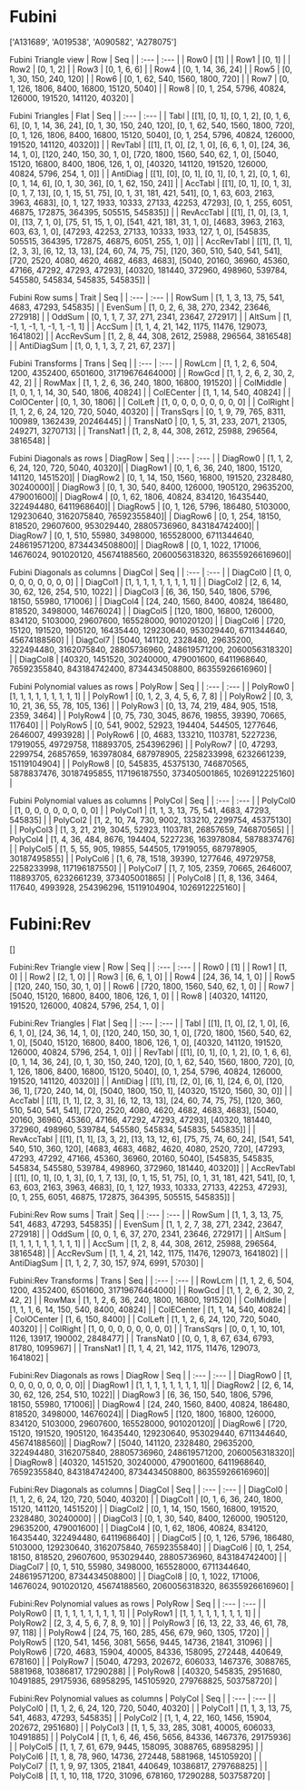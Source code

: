 # Fubini
['A131689', 'A019538', 'A090582', 'A278075']

Fubini Triangle view
|  Row   |  Seq   |
| :---   |  :---  |
| Row0 | [1] |
| Row1 | [0, 1] |
| Row2 | [0, 1, 2] |
| Row3 | [0, 1, 6, 6] |
| Row4 | [0, 1, 14, 36, 24] |
| Row5 | [0, 1, 30, 150, 240, 120] |
| Row6 | [0, 1, 62, 540, 1560, 1800, 720] |
| Row7 | [0, 1, 126, 1806, 8400, 16800, 15120, 5040] |
| Row8 | [0, 1, 254, 5796, 40824, 126000, 191520, 141120, 40320] |

Fubini Triangles
| Flat       |  Seq  |
| :---       | :---  |
| Tabl       | [[1], [0, 1], [0, 1, 2], [0, 1, 6, 6], [0, 1, 14, 36, 24], [0, 1, 30, 150, 240, 120], [0, 1, 62, 540, 1560, 1800, 720], [0, 1, 126, 1806, 8400, 16800, 15120, 5040], [0, 1, 254, 5796, 40824, 126000, 191520, 141120, 40320]] |
| RevTabl    | [[1], [1, 0], [2, 1, 0], [6, 6, 1, 0], [24, 36, 14, 1, 0], [120, 240, 150, 30, 1, 0], [720, 1800, 1560, 540, 62, 1, 0], [5040, 15120, 16800, 8400, 1806, 126, 1, 0], [40320, 141120, 191520, 126000, 40824, 5796, 254, 1, 0]] |
| AntiDiag   | [[1], [0], [0, 1], [0, 1], [0, 1, 2], [0, 1, 6], [0, 1, 14, 6], [0, 1, 30, 36], [0, 1, 62, 150, 24]] |
| AccTabl    | [[1], [0, 1], [0, 1, 3], [0, 1, 7, 13], [0, 1, 15, 51, 75], [0, 1, 31, 181, 421, 541], [0, 1, 63, 603, 2163, 3963, 4683], [0, 1, 127, 1933, 10333, 27133, 42253, 47293], [0, 1, 255, 6051, 46875, 172875, 364395, 505515, 545835]] |
| RevAccTabl | [[1], [1, 0], [3, 1, 0], [13, 7, 1, 0], [75, 51, 15, 1, 0], [541, 421, 181, 31, 1, 0], [4683, 3963, 2163, 603, 63, 1, 0], [47293, 42253, 27133, 10333, 1933, 127, 1, 0], [545835, 505515, 364395, 172875, 46875, 6051, 255, 1, 0]] |
| AccRevTabl | [[1], [1, 1], [2, 3, 3], [6, 12, 13, 13], [24, 60, 74, 75, 75], [120, 360, 510, 540, 541, 541], [720, 2520, 4080, 4620, 4682, 4683, 4683], [5040, 20160, 36960, 45360, 47166, 47292, 47293, 47293], [40320, 181440, 372960, 498960, 539784, 545580, 545834, 545835, 545835]] |

Fubini Row sums
| Trait        |   Seq  |
| :---         |  :---  |
| RowSum       | [1, 1, 3, 13, 75, 541, 4683, 47293, 545835] |
| EvenSum      | [1, 0, 2, 6, 38, 270, 2342, 23646, 272918] |
| OddSum       | [0, 1, 1, 7, 37, 271, 2341, 23647, 272917] |
| AltSum       | [1, -1, 1, -1, 1, -1, 1, -1, 1] |
| AccSum       | [1, 1, 4, 21, 142, 1175, 11476, 129073, 1641802] |
| AccRevSum    | [1, 2, 8, 44, 308, 2612, 25988, 296564, 3816548] |
| AntiDiagSum  | [1, 0, 1, 1, 3, 7, 21, 67, 237] |

Fubini Transforms
| Trans      |   Seq  |
| :---       |  :---  |
| RowLcm     | [1, 1, 2, 6, 504, 1200, 4352400, 6501600, 31719676464000] |
| RowGcd     | [1, 1, 2, 6, 2, 30, 2, 42, 2] |
| RowMax     | [1, 1, 2, 6, 36, 240, 1800, 16800, 191520] |
| ColMiddle  | [1, 0, 1, 1, 14, 30, 540, 1806, 40824] |
| ColECenter | [1, 1, 14, 540, 40824] |
| ColOCenter | [0, 1, 30, 1806] |
| ColLeft    | [1, 0, 0, 0, 0, 0, 0, 0, 0] |
| ColRight   | [1, 1, 2, 6, 24, 120, 720, 5040, 40320] |
| TransSqrs  | [0, 1, 9, 79, 765, 8311, 100989, 1362439, 20246445] |
| TransNat0  | [0, 1, 5, 31, 233, 2071, 21305, 249271, 3270713] |
| TransNat1  | [1, 2, 8, 44, 308, 2612, 25988, 296564, 3816548] |

Fubini Diagonals as rows
| DiagRow  |   Seq  |
| :---     |  :---  |
| DiagRow0 | [1, 1, 2, 6, 24, 120, 720, 5040, 40320]|
| DiagRow1 | [0, 1, 6, 36, 240, 1800, 15120, 141120, 1451520]|
| DiagRow2 | [0, 1, 14, 150, 1560, 16800, 191520, 2328480, 30240000]|
| DiagRow3 | [0, 1, 30, 540, 8400, 126000, 1905120, 29635200, 479001600]|
| DiagRow4 | [0, 1, 62, 1806, 40824, 834120, 16435440, 322494480, 6411968640]|
| DiagRow5 | [0, 1, 126, 5796, 186480, 5103000, 129230640, 3162075840, 76592355840]|
| DiagRow6 | [0, 1, 254, 18150, 818520, 29607600, 953029440, 28805736960, 843184742400]|
| DiagRow7 | [0, 1, 510, 55980, 3498000, 165528000, 6711344640, 248619571200, 8734434508800]|
| DiagRow8 | [0, 1, 1022, 171006, 14676024, 901020120, 45674188560, 2060056318320, 86355926616960]|

Fubini Diagonals as columns
| DiagCol  |   Seq  |
| :---     |  :---  |
| DiagCol0 | [1, 0, 0, 0, 0, 0, 0, 0, 0] |
| DiagCol1 | [1, 1, 1, 1, 1, 1, 1, 1, 1] |
| DiagCol2 | [2, 6, 14, 30, 62, 126, 254, 510, 1022] |
| DiagCol3 | [6, 36, 150, 540, 1806, 5796, 18150, 55980, 171006] |
| DiagCol4 | [24, 240, 1560, 8400, 40824, 186480, 818520, 3498000, 14676024] |
| DiagCol5 | [120, 1800, 16800, 126000, 834120, 5103000, 29607600, 165528000, 901020120] |
| DiagCol6 | [720, 15120, 191520, 1905120, 16435440, 129230640, 953029440, 6711344640, 45674188560] |
| DiagCol7 | [5040, 141120, 2328480, 29635200, 322494480, 3162075840, 28805736960, 248619571200, 2060056318320] |
| DiagCol8 | [40320, 1451520, 30240000, 479001600, 6411968640, 76592355840, 843184742400, 8734434508800, 86355926616960] |

Fubini Polynomial values as rows
| PolyRow  |   Seq  |
| :---     |  :---  |
| PolyRow0 | [1, 1, 1, 1, 1, 1, 1, 1, 1] |
| PolyRow1 | [0, 1, 2, 3, 4, 5, 6, 7, 8] |
| PolyRow2 | [0, 3, 10, 21, 36, 55, 78, 105, 136] |
| PolyRow3 | [0, 13, 74, 219, 484, 905, 1518, 2359, 3464] |
| PolyRow4 | [0, 75, 730, 3045, 8676, 19855, 39390, 70665, 117640] |
| PolyRow5 | [0, 541, 9002, 52923, 194404, 544505, 1277646, 2646007, 4993928] |
| PolyRow6 | [0, 4683, 133210, 1103781, 5227236, 17919055, 49729758, 118893705, 254396296] |
| PolyRow7 | [0, 47293, 2299754, 26857659, 163978084, 687978905, 2258233998, 6232661239, 15119104904] |
| PolyRow8 | [0, 545835, 45375130, 746870565, 5878837476, 30187495855, 117196187550, 373405001865, 1026912225160] |

Fubini Polynomial values as columns
| PolyCol  |   Seq  |
| :---     |  :---  |
| PolyCol0 | [1, 0, 0, 0, 0, 0, 0, 0, 0] |
| PolyCol1 | [1, 1, 3, 13, 75, 541, 4683, 47293, 545835] |
| PolyCol2 | [1, 2, 10, 74, 730, 9002, 133210, 2299754, 45375130] |
| PolyCol3 | [1, 3, 21, 219, 3045, 52923, 1103781, 26857659, 746870565] |
| PolyCol4 | [1, 4, 36, 484, 8676, 194404, 5227236, 163978084, 5878837476] |
| PolyCol5 | [1, 5, 55, 905, 19855, 544505, 17919055, 687978905, 30187495855] |
| PolyCol6 | [1, 6, 78, 1518, 39390, 1277646, 49729758, 2258233998, 117196187550] |
| PolyCol7 | [1, 7, 105, 2359, 70665, 2646007, 118893705, 6232661239, 373405001865] |
| PolyCol8 | [1, 8, 136, 3464, 117640, 4993928, 254396296, 15119104904, 1026912225160] |

# Fubini:Rev
[]

Fubini:Rev Triangle view
|  Row   |  Seq   |
| :---   |  :---  |
| Row0 | [1] |
| Row1 | [1, 0] |
| Row2 | [2, 1, 0] |
| Row3 | [6, 6, 1, 0] |
| Row4 | [24, 36, 14, 1, 0] |
| Row5 | [120, 240, 150, 30, 1, 0] |
| Row6 | [720, 1800, 1560, 540, 62, 1, 0] |
| Row7 | [5040, 15120, 16800, 8400, 1806, 126, 1, 0] |
| Row8 | [40320, 141120, 191520, 126000, 40824, 5796, 254, 1, 0] |

Fubini:Rev Triangles
| Flat       |  Seq  |
| :---       | :---  |
| Tabl       | [[1], [1, 0], [2, 1, 0], [6, 6, 1, 0], [24, 36, 14, 1, 0], [120, 240, 150, 30, 1, 0], [720, 1800, 1560, 540, 62, 1, 0], [5040, 15120, 16800, 8400, 1806, 126, 1, 0], [40320, 141120, 191520, 126000, 40824, 5796, 254, 1, 0]] |
| RevTabl    | [[1], [0, 1], [0, 1, 2], [0, 1, 6, 6], [0, 1, 14, 36, 24], [0, 1, 30, 150, 240, 120], [0, 1, 62, 540, 1560, 1800, 720], [0, 1, 126, 1806, 8400, 16800, 15120, 5040], [0, 1, 254, 5796, 40824, 126000, 191520, 141120, 40320]] |
| AntiDiag   | [[1], [1], [2, 0], [6, 1], [24, 6, 0], [120, 36, 1], [720, 240, 14, 0], [5040, 1800, 150, 1], [40320, 15120, 1560, 30, 0]] |
| AccTabl    | [[1], [1, 1], [2, 3, 3], [6, 12, 13, 13], [24, 60, 74, 75, 75], [120, 360, 510, 540, 541, 541], [720, 2520, 4080, 4620, 4682, 4683, 4683], [5040, 20160, 36960, 45360, 47166, 47292, 47293, 47293], [40320, 181440, 372960, 498960, 539784, 545580, 545834, 545835, 545835]] |
| RevAccTabl | [[1], [1, 1], [3, 3, 2], [13, 13, 12, 6], [75, 75, 74, 60, 24], [541, 541, 540, 510, 360, 120], [4683, 4683, 4682, 4620, 4080, 2520, 720], [47293, 47293, 47292, 47166, 45360, 36960, 20160, 5040], [545835, 545835, 545834, 545580, 539784, 498960, 372960, 181440, 40320]] |
| AccRevTabl | [[1], [0, 1], [0, 1, 3], [0, 1, 7, 13], [0, 1, 15, 51, 75], [0, 1, 31, 181, 421, 541], [0, 1, 63, 603, 2163, 3963, 4683], [0, 1, 127, 1933, 10333, 27133, 42253, 47293], [0, 1, 255, 6051, 46875, 172875, 364395, 505515, 545835]] |

Fubini:Rev Row sums
| Trait        |   Seq  |
| :---         |  :---  |
| RowSum       | [1, 1, 3, 13, 75, 541, 4683, 47293, 545835] |
| EvenSum      | [1, 1, 2, 7, 38, 271, 2342, 23647, 272918] |
| OddSum       | [0, 0, 1, 6, 37, 270, 2341, 23646, 272917] |
| AltSum       | [1, 1, 1, 1, 1, 1, 1, 1, 1] |
| AccSum       | [1, 2, 8, 44, 308, 2612, 25988, 296564, 3816548] |
| AccRevSum    | [1, 1, 4, 21, 142, 1175, 11476, 129073, 1641802] |
| AntiDiagSum  | [1, 1, 2, 7, 30, 157, 974, 6991, 57030] |

Fubini:Rev Transforms
| Trans      |   Seq  |
| :---       |  :---  |
| RowLcm     | [1, 1, 2, 6, 504, 1200, 4352400, 6501600, 31719676464000] |
| RowGcd     | [1, 1, 2, 6, 2, 30, 2, 42, 2] |
| RowMax     | [1, 1, 2, 6, 36, 240, 1800, 16800, 191520] |
| ColMiddle  | [1, 1, 1, 6, 14, 150, 540, 8400, 40824] |
| ColECenter | [1, 1, 14, 540, 40824] |
| ColOCenter | [1, 6, 150, 8400] |
| ColLeft    | [1, 1, 2, 6, 24, 120, 720, 5040, 40320] |
| ColRight   | [1, 0, 0, 0, 0, 0, 0, 0, 0] |
| TransSqrs  | [0, 0, 1, 10, 101, 1126, 13917, 190002, 2848477] |
| TransNat0  | [0, 0, 1, 8, 67, 634, 6793, 81780, 1095967] |
| TransNat1  | [1, 1, 4, 21, 142, 1175, 11476, 129073, 1641802] |

Fubini:Rev Diagonals as rows
| DiagRow  |   Seq  |
| :---     |  :---  |
| DiagRow0 | [1, 0, 0, 0, 0, 0, 0, 0, 0]|
| DiagRow1 | [1, 1, 1, 1, 1, 1, 1, 1, 1]|
| DiagRow2 | [2, 6, 14, 30, 62, 126, 254, 510, 1022]|
| DiagRow3 | [6, 36, 150, 540, 1806, 5796, 18150, 55980, 171006]|
| DiagRow4 | [24, 240, 1560, 8400, 40824, 186480, 818520, 3498000, 14676024]|
| DiagRow5 | [120, 1800, 16800, 126000, 834120, 5103000, 29607600, 165528000, 901020120]|
| DiagRow6 | [720, 15120, 191520, 1905120, 16435440, 129230640, 953029440, 6711344640, 45674188560]|
| DiagRow7 | [5040, 141120, 2328480, 29635200, 322494480, 3162075840, 28805736960, 248619571200, 2060056318320]|
| DiagRow8 | [40320, 1451520, 30240000, 479001600, 6411968640, 76592355840, 843184742400, 8734434508800, 86355926616960]|

Fubini:Rev Diagonals as columns
| DiagCol  |   Seq  |
| :---     |  :---  |
| DiagCol0 | [1, 1, 2, 6, 24, 120, 720, 5040, 40320] |
| DiagCol1 | [0, 1, 6, 36, 240, 1800, 15120, 141120, 1451520] |
| DiagCol2 | [0, 1, 14, 150, 1560, 16800, 191520, 2328480, 30240000] |
| DiagCol3 | [0, 1, 30, 540, 8400, 126000, 1905120, 29635200, 479001600] |
| DiagCol4 | [0, 1, 62, 1806, 40824, 834120, 16435440, 322494480, 6411968640] |
| DiagCol5 | [0, 1, 126, 5796, 186480, 5103000, 129230640, 3162075840, 76592355840] |
| DiagCol6 | [0, 1, 254, 18150, 818520, 29607600, 953029440, 28805736960, 843184742400] |
| DiagCol7 | [0, 1, 510, 55980, 3498000, 165528000, 6711344640, 248619571200, 8734434508800] |
| DiagCol8 | [0, 1, 1022, 171006, 14676024, 901020120, 45674188560, 2060056318320, 86355926616960] |

Fubini:Rev Polynomial values as rows
| PolyRow  |   Seq  |
| :---     |  :---  |
| PolyRow0 | [1, 1, 1, 1, 1, 1, 1, 1, 1] |
| PolyRow1 | [1, 1, 1, 1, 1, 1, 1, 1, 1] |
| PolyRow2 | [2, 3, 4, 5, 6, 7, 8, 9, 10] |
| PolyRow3 | [6, 13, 22, 33, 46, 61, 78, 97, 118] |
| PolyRow4 | [24, 75, 160, 285, 456, 679, 960, 1305, 1720] |
| PolyRow5 | [120, 541, 1456, 3081, 5656, 9445, 14736, 21841, 31096] |
| PolyRow6 | [720, 4683, 15904, 40005, 84336, 158095, 272448, 440649, 678160] |
| PolyRow7 | [5040, 47293, 202672, 606033, 1467376, 3088765, 5881968, 10386817, 17290288] |
| PolyRow8 | [40320, 545835, 2951680, 10491885, 29175936, 68958295, 145105920, 279768825, 503758720] |

Fubini:Rev Polynomial values as columns
| PolyCol  |   Seq  |
| :---     |  :---  |
| PolyCol0 | [1, 1, 2, 6, 24, 120, 720, 5040, 40320] |
| PolyCol1 | [1, 1, 3, 13, 75, 541, 4683, 47293, 545835] |
| PolyCol2 | [1, 1, 4, 22, 160, 1456, 15904, 202672, 2951680] |
| PolyCol3 | [1, 1, 5, 33, 285, 3081, 40005, 606033, 10491885] |
| PolyCol4 | [1, 1, 6, 46, 456, 5656, 84336, 1467376, 29175936] |
| PolyCol5 | [1, 1, 7, 61, 679, 9445, 158095, 3088765, 68958295] |
| PolyCol6 | [1, 1, 8, 78, 960, 14736, 272448, 5881968, 145105920] |
| PolyCol7 | [1, 1, 9, 97, 1305, 21841, 440649, 10386817, 279768825] |
| PolyCol8 | [1, 1, 10, 118, 1720, 31096, 678160, 17290288, 503758720] |

